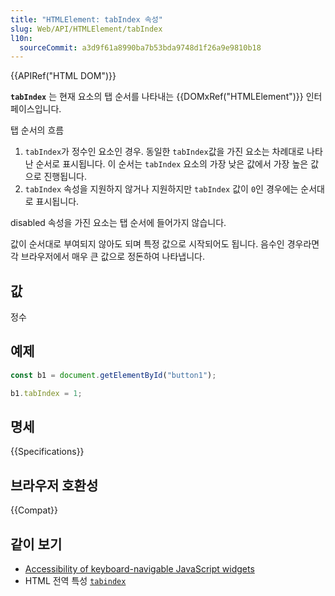 ```yaml
---
title: "HTMLElement: tabIndex 속성"
slug: Web/API/HTMLElement/tabIndex
l10n:
  sourceCommit: a3d9f61a8990ba7b53bda9748d1f26a9e9810b18
---
```


{{APIRef("HTML DOM")}}

**`tabIndex`** 는 현재 요소의 탭 순서를 나타내는 {{DOMxRef("HTMLElement")}} 인터페이스입니다.

탭 순서의 흐름

1. `tabIndex`가 정수인 요소인 경우.
    동일한 `tabIndex`값을 가진 요소는 차례대로 나타난 순서로 표시됩니다. 
    이 순서는 `tabIndex` 요소의 가장 낮은 값에서 가장 높은 값으로 진행됩니다.
2. `tabIndex` 속성을 지원하지 않거나 지원하지만 `tabIndex` 값이 `0`인 경우에는 순서대로 표시됩니다.

disabled 속성을 가진 요소는 탭 순서에 들어가지 않습니다.

값이 순서대로 부여되지 않아도 되며 특정 값으로 시작되어도 됩니다. 음수인 경우라면 각 브라우저에서 매우 큰 값으로 정돈하여 나타냅니다.

## 값

정수

## 예제

```js
const b1 = document.getElementById("button1");

b1.tabIndex = 1;
```

## 명세

{{Specifications}}

## 브라우저 호환성

{{Compat}}

## 같이 보기

- [Accessibility of keyboard-navigable JavaScript widgets](/en-US/docs/Web/Accessibility/Keyboard-navigable_JavaScript_widgets)
- HTML 전역 특성 [`tabindex`](/ko/docs/Web/HTML/Global_attributes/tabindex)
